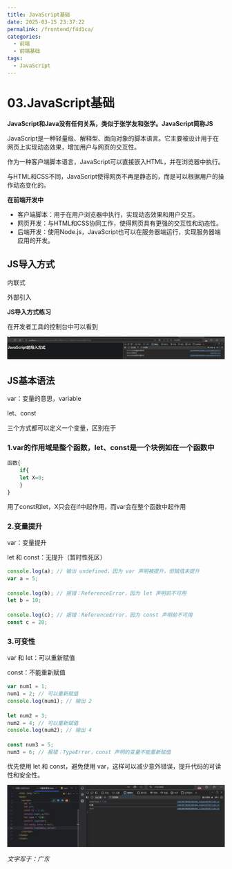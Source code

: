 ```yaml
---
title: JavaScript基础
date: 2025-03-15 23:37:22
permalink: /frontend/f4d1ca/
categories:
  - 前端
  - 前端基础
tags:
  - JavaScript
---
```



# 03.JavaScript基础

**JavaScript和Java没有任何关系，类似于张学友和张学。JavaScript简称JS**

JavaScript是一种轻量级、解释型、面向对象的脚本语言。它主要被设计用于在网页上实现动态效果，增加用户与网页的交互性。

作为一种客户端脚本语言，JavaScript可以直接嵌入HTML，并在浏览器中执行。

与HTML和CSS不同，JavaScript使得网页不再是静态的，而是可以根据用户的操作动态变化的。

**在前端开发中**

- 客户端脚本：用于在用户浏览器中执行，实现动态效果和用户交互。
- 网页开发：与HTML和CSS协同工作，使得网页具有更强的交互性和动态性。
- 后端开发：使用Node.js，JavaScript也可以在服务器端运行，实现服务器端应用的开发。

## JS导入方式

内联式

外部引入

**JS导入方式练习**

在开发者工具的控制台中可以看到

![image-20250315235351498](../../.vuepress/public/blog_images/image-20250315235351498.png)

## JS基本语法

var：变量的意思，variable

let、const

三个方式都可以定义一个变量，区别在于

### 1.var的作用域是整个函数，let、const是一个块例如在一个函数中

```javascript
函数{
	if{
	let X=0;
	}
}
```

用了const和let，X只会在if中起作用，而var会在整个函数中起作用

### 2.变量提升

var：变量提升

let 和 const：无提升（暂时性死区）

```javascript
console.log(a); // 输出 undefined，因为 var 声明被提升，但赋值未提升
var a = 5;

console.log(b); // 报错：ReferenceError，因为 let 声明前不可用
let b = 10;

console.log(c); // 报错：ReferenceError，因为 const 声明前不可用
const c = 20;
```

### 3.可变性

var 和 let：可以重新赋值

const：不能重新赋值

```javascript
var num1 = 1;
num1 = 2; // 可以重新赋值
console.log(num1); // 输出 2

let num2 = 3;
num2 = 4; // 可以重新赋值
console.log(num2); // 输出 4

const num3 = 5;
num3 = 6; // 报错：TypeError，const 声明的变量不能重新赋值
```

优先使用 let 和 const，避免使用 var，这样可以减少意外错误，提升代码的可读性和安全性。

![image-20250316001217140](../../.vuepress/public/blog_images/image-20250316001217140.png)

*文字写于：广东*